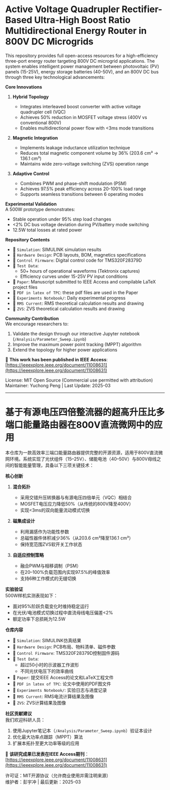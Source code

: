 # Active Voltage Quadrupler Rectifier-Based Ultra-High Boost Ratio Multidirectional Energy Router in 800V DC Microgrids

This repository provides full open-access resources for a high-efficiency three-port energy router targeting 800V DC microgrid applications. The system enables intelligent power management between photovoltaic (PV) panels (15-25V), energy storage batteries (40-50V), and an 800V DC bus through three key technological advancements:

**Core Innovations**  
1. **Hybrid Topology**  
   - Integrates interleaved boost converter with active voltage quadrupler cell (VQC)  
   - Achieves 50% reduction in MOSFET voltage stress (400V vs conventional 800V)  
   - Enables multidirectional power flow with <3ms mode transitions  

2. **Magnetic Integration**  
   - Implements leakage inductance utilization technique  
   - Reduces total magnetic component volume by 36% (203.6 cm³ → 136.1 cm³)  
   - Maintains wide zero-voltage switching (ZVS) operation range  

3. **Adaptive Control**  
   - Combines PWM and phase-shift modulation (PSM)  
   - Achieves 97.5% peak efficiency across 20-100% load range  
   - Supports seamless transitions between 6 operating modes  

**Experimental Validation**  
A 500W prototype demonstrates:  
- Stable operation under 95% step load changes  
- <2% DC bus voltage deviation during PV/battery mode switching  
- 12.5W total losses at rated power 

**Repository Contents**  
- 📁 `Simulation`: SIMULINK simulation results  
- 📁 `Hardware Design`: PCB layouts, BOM, magnetics specifications  
- 📁 `Control Firmware`: Digital control code for TMS320F28379D  
- 📁 `Test Data`:  
  - 50+ hours of operational waveforms (Tektronix captures)  
  - Efficiency curves under 15-25V PV input conditions  
- 📁 `Paper`: Manuscript submitted to IEEE Access and compilable LaTeX project files  
- 📁 `PDF in latex of TPC`: these pdf files are used in the Paper  
- 📁 `Experiments Notebook/`: Daily experimental progress  
- 📁 `RMS Current`: RMS theoretical calculation results and drawing  
- 📁 `ZVS`: ZVS theoretical calculation results and drawing  

**Community Contribution**  
We encourage researchers to:  
1. Validate the design through our interactive Jupyter notebook (`/Analysis/Parameter_Sweep.ipynb`)  
2. Improve the maximum power point tracking (MPPT) algorithm  
3. Extend the topology for higher power applications  

📢 **This work has been published in IEEE Access**: [https://ieeexplore.ieee.org/document/11008631](https://ieeexplore.ieee.org/document/11008631)

License: MIT Open Source (Commercial use permitted with attribution)  
Maintainer: Yuchong Peng | Last Update: 2025-03  

---

# 基于有源电压四倍整流器的超高升压比多端口能量路由器在800V直流微网中的应用

本仓库为一款高效率三端口能量路由器提供完整的开源资源，适用于800V直流微网环境。系统实现了光伏组件（15–25V）、储能电池（40–50V）与800V母线之间的智能能量管理，具备以下三项关键技术：

**核心创新**  
1. **混合拓扑**  
   - 采用交错升压转换器与有源电压四倍单元（VQC）相结合  
   - MOSFET电压应力降低50%（从传统的800V降至400V）  
   - 实现<3ms的双向能量流动模式切换  

2. **磁集成设计**  
   - 利用漏感作为功能性参数  
   - 总磁性器件体积减少36%（从203.6 cm³降至136.1 cm³）  
   - 保持宽范围ZVS软开关工作状态  

3. **自适应控制策略**  
   - 融合PWM与相移调制（PSM）  
   - 在20–100%负载范围内实现97.5%的峰值效率  
   - 支持6种工作模式的无缝切换  

**实验验证**  
500W样机实测表现如下：  
- 面对95%阶跃负载变化时维持稳定运行  
- 在光伏/电池模式切换过程中直流母线电压偏差<2%  
- 额定功率下总损耗为12.5W  

**仓库内容**  
- 📁 `Simulation`: SIMULINK仿真结果  
- 📁 `Hardware Design`: PCB布局、物料清单、磁件参数  
- 📁 `Control Firmware`: TMS320F28379D控制固件源码  
- 📁 `Test Data`:  
  - 超过50小时的示波器工作波形  
  - 不同光伏电压下的效率曲线  
- 📁 `Paper`: 提交IEEE Access的论文和LaTeX工程文件  
- 📁 `PDF in latex of TPC`: 论文中使用的PDF图文件  
- 📁 `Experiments Notebook/`: 实验日志与进度记录  
- 📁 `RMS Current`: RMS电流计算结果及图像  
- 📁 `ZVS`: ZVS计算结果及图像  

**社区贡献建议**  
我们欢迎科研人员：  
1. 使用Jupyter笔记本（`/Analysis/Parameter_Sweep.ipynb`）验证本设计  
2. 优化最大功率点跟踪（MPPT）算法  
3. 扩展本拓扑至更大功率等级的应用  

📢 **该研究成果已发表在IEEE Access期刊**：[https://ieeexplore.ieee.org/document/11008631](https://ieeexplore.ieee.org/document/11008631)

许可证：MIT开源协议（允许商业使用并需注明来源）  
维护者：彭宇冲 | 最后更新：2025-03
